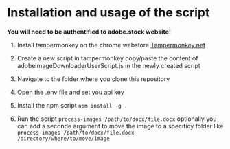 # Installation and usage of the script

**You will need to be authentified to adobe.stock website!**

1. Install tampermonkey on the chrome webstore
    [Tampermonkey.net]('https://www.tampermonkey.net/index.php?browser=chrome#google_vignette')

2. Create a new script in tampermonkey copy/paste the content of adobeImageDownloaderUserScript.js in the newly created script

3. Navigate to the folder where you clone this repository

4. Open the .env file and set you api key

5. Install the npm script `npm install -g .`

6. Run the script `process-images /path/to/docx/file.docx` optionally you can add a seconde argument to move the image to a specificy folder like `process-images /path/to/docx/file.docx /directory/where/to/move/image`

